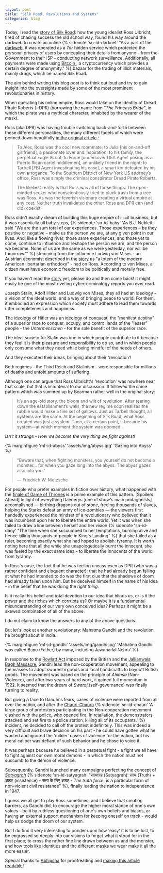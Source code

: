 ```yaml
---
layout: post
title: "Silk Road, Revolutions and Systems"
categories: blog
---
```


Today, I read the [story of Silk Road][silkroad]: how the young idealist Ross
Ulbricht, tired of chasing success the old school way, found his way around the
darkweb to create an online
{% sidenote 'sn-id-darknet' "As a part of the [darkweb][darknet], it was
operated as a *Tor* hidden service which protected the personal privacy of users
by concealing their details from anyone - from the Government to their ISP -
conducting network surveillance. Additionally, all payments were made using [
Bitcoin ][bitcoin], a cryptocurrency which provides a certain degree of
anonymity." %}
bazaar for the trading of illicit materials, mainly drugs, which he named Silk
Road.

The aim behind writing this blog post is to think out loud and try to gain
insight into the oversights made by some of the most prominent revolutionaries
in history.

<!--more-->

When operating his online empire, Ross would take on the identity of Dread
Pirate Roberts (~DPR) (borrowing the name from *"The Princess Bride"*, in which
the pirate was a mythical character, inhabited by the wearer of the mask).

Ross (aka DPR) was having trouble switching back-and-forth between these
different personalities, the many different facets of which were penned down
beautifully [in the original article ][silkroad]:

> To Alex, Ross was the cool new roommate; to Julia [his on-and-off girlfriend],
> a passionate lover and inspiration; to his family, the perpetual Eagle Scout;
> to Force [undercover DEA Agent posing as a Puerto Rican cartel middlemen], an
> unlikely friend in the night; to Tarbell [FBI Agent investigating his case], a
> smart kid defeated by his own arrogance. To the Southern District of New York
> US attorney’s office, Ross was simply the criminal conspirator Dread Pirate
> Roberts.
>
> The likeliest reality is that Ross was all of those things. The open-minded
> seeker who conscientiously tried to pluck trash from a tree was Ross. As was
> the feverish visionary creating a virtual empire at any cost. Neither truth
> invalidated the other. Ross and DPR can (and did) coexist.


Ross didn't exactly dream of building this huge empire of illicit business, but
it was essentially all baby steps,
{% sidenote 'sn-id-baby' 'As B.J. Neblett said "We are the sum total of our
experiences. Those experiences – be they positive or negative – make us the
person we are, at any given point in our lives. And, like a flowing river, those
same experiences, and those yet to come, continue to influence and reshape the
person we are, and the person we become. None of us are the same as we were
yesterday, nor will be tomorrow."' %}
stemming from the influence Ludwig von Mises - an Austrian economist described
in the [story][silkroad] as "a totem of the modern American libertarian
orthodoxy" - had on Ross. According to von Mises, a citizen must have economic
freedom to be politically and morally free.

If you haven't read the [story][silkroad] yet, please do and then come back! It
might easily be one of the most riveting cyber-criminology reports you ever
read.

Joseph Stalin, Adolf Hitler and Ludwig von Mises, they all had an ideology - a
vision of the ideal world, and a way of bringing peace to world. For them, it
embodied an expression which society must adhere to lead them towards utter
completeness and happiness.

The ideology of Hitler was an ideology of conquest: the "manifest destiny" of
a superior race to conquer, occupy, and control lands of the "lesser" people -
the _Untermenschen_ - for the sole benefit of the superior race.

The ideal society for Stalin was one in which people contribute to it because
they feel it is their pleasure and responsibility to do so, and in which people
only consume what they need while being mindful of the needs of others.

And they executed their ideas, bringing about their 'revolution'!

Both regimes - the Third Reich and Stalinism - were responsible for millions of
deaths and untold amounts of suffering.

Although one can argue that Ross Ulbricht's 'revolution' was nowhere near that
scale, but that is immaterial to our discussion. It followed the same pattern
which was summed up by Bearman rather well in the original story:

[silkroad]: https://www.wired.com/2015/04/silk-road-1/
[darknet]: https://en.wikipedia.org/wiki/Darknet
[bitcoin]: https://en.wikipedia.org/wiki/Bitcoin

> It’s an age-old story, the bloom and wilt of revolution. After tearing down
> the establishment’s walls, the new regime soon realizes the rubble would make
> a fine set of gallows. Just as Tarbell thought, all systems are the same. At
> the beginning of Silk Road, what Ross created was just a system. Then, at a
> certain point, it became his system—at which moment the system was doomed.

_Isn't it strange - How we become the very thing we fight against!_

{% marginfigure 'mf-id-abyss' 'assets/img/abyss.jpg' 'Gazing into Abyss' %}

> “Beware that, when fighting monsters, you yourself do not become a monster...
> for when you gaze long into the abyss. The abyss gazes also into you.” 
>
>  ― Friedrich W. Nietzsche 

For people who prefer examples in fiction over history, what happened with the
[finale of Game of Thrones][gotfinale] is a prime example of this pattern.
[Spoilers Ahead] In light of everything Daenerys [one of show's main
protagonists] accomplished — birthing dragons out of stone, freeing thousands of
slaves, helping the Starks defeat an army of ice-zombies — the viewers first
handedly experienced the mindset of a revolutionary who believed that it was
incumbent upon her to liberate the entire world. Yet it was when she failed to
draw a line between herself and her vision
{% sidenote 'sn-id-dany' "The time when she succumbed to her temptations,
burning alive and hence killing thousands of people in King's Landing" %}
that she failed as a ruler, becoming exactly what she had hoped to abolish:
tyranny. It is worth noting here that all the while she unapologetically burnt
the innocent, she was fueled by the exact same idea - to liberate the innocents
of the world from tyranny.

[gotfinale]: https://gameofthrones.fandom.com/wiki/Season_8

In Ross's case, the fact that he was feeling uneasy even as DPR (who was a
rather confident and eloquent character); that he had already begun failing at
what he had intended to do was the first clue that the shadows of doom had
already fallen upon him. But he deceived himself in the name of his idea - in
the belief that he was doing the _right thing_.

Is it really this belief and total devotion to our idea that blinds us, or is it
the power and the riches which corrupts us? Or maybe it is a fundamental
misunderstanding of our very own conceived idea? Perhaps it might be a skewed
combination of all of the above.

I do not claim to know the answers to any of the above questions.

But let's look at another revolutionary: Mahatma Gandhi and the revolution
he brought about in India.

{% marginfigure 'mf-id-gandhi' 'assets/img/gandhi.jpg' 'Mahatma Gandhi was
called Bapu (Father) by many, including Jawaharlal Nehru' %}

In response to the [Rowlatt Act][rowlatt] imposed by the British and the
[Jallianwala Bagh Massacre][jallianwala], Gandhi lead the non-cooperation
movement, appealing to the masses to adopt swadeshi goods and local handicrafts
to boycott British goods. The movement was based on the principle of _Ahimsa_
(Non-Violence), and after two years of hard work, it gained full momentum in
1922. It seemed that the dream of _Swaraj_ (self-governance) was finally turning
to reality.

But giving a face to Gandhi's fears, cases of violence were reported from
all over the nation, and after the [Chauri-Chaura][chaurichaura]
{% sidenote 'sn-id-chauri' 'A large group of protesters participating in the
Non-cooperation movement clashed with the police, who opened fire. In
retaliation, the demonstrators attacked and set fire to a police station,
killing all of its occupants.' %}
incident, he decided to call off the protest indefinitely. This was indeed a
very difficult and brave decision on his part - he could have gotten what he
wanted and ignored the 'milder' cases of violence for the nation, but his moral
caliber was defiant of such behavior and he chose to voice it. 

It was perhaps because he believed in a perpetual fight - a fight we
all have to fight against our own moral demons - in which the nation must not
succumb to the demon of violence.

Subsequently, Gandhi launched many campaigns perfecting the concept of
[_Satyagrah_][satyagrah] {% sidenote 'sn-id-satyagrah' "सत्याग्रह (Satyagrah):
सत्य (Truth) + आग्रह (insistence) - सत्य के लिए आग्रह - _The truth force_, is a
particular form of non-violent civil resistance" %}, finally leading the nation
to independence in 1947.

[rowlatt]: https://en.wikipedia.org/wiki/Rowlatt_Act
[jallianwala]: https://en.wikipedia.org/wiki/Jallianwala_Bagh_massacre
[chaurichaura]: https://en.wikipedia.org/wiki/Chauri_Chaura_incident
[satyagrah]: https://en.wikipedia.org/wiki/Satyagraha

I guess we all get to play Ross sometimes, and I believe that creating barriers,
as Gandhi did, to encourage the higher moral stance of one's own values - be it
by ruthless questioning of one's own beliefs and biases, or having an external
support mechanism for keeping oneself on track - would help us dodge the doom of
our system.

But I do find it very interesting to ponder upon how 'easy' it is to be lost, to
be engrossed so deeply into our visions to forget what it stood for in the first
place; to cross the rather fine line drawn between us and the monster, and how
tools like identities and the different masks we wear make it all the more
easier.

Special thanks to [Abhipsha][abhipsha] for proofreading and [making this article
readable][pr]!

[abhipsha]: https://github.com/chiral-carbon
[pr]: https://github.com/RJ722/rj722.github.io/pull/1/files